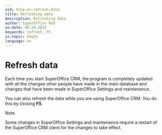 ```yaml
---
uid: help-en-refresh-data
title: Refreshing data
description: Refreshing data
author: SuperOffice RnD
so.date: 06.29.2022
keywords: refresh, F5
so.topic: howto
language: en
---
```


# Refresh data

Each time you start SuperOffice CRM, the program is completely updated with all the changes other people have made in the main database and changes that have been made in SuperOffice Settings and maintenance.

You can also refresh the data while you are using SuperOffice CRM. You do this by clicking **F5**.

> [!NOTE]
> Some changes in SuperOffice Settings and maintenance require a restart of the SuperOffice CRM client for the changes to take effect.
